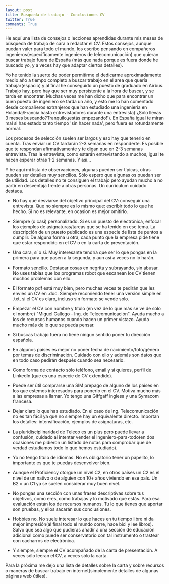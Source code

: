 ```yaml
---
layout: post
title: Busqueda de trabajo - Conclusiones CV
twitter: True 
comments: True
---
```


He aquí una lista de consejos o lecciones aprendidas durante mis meses de búsqueda de trabajo de cara a redactar el CV. Estos consejos, aunque puedan valer para todo el mundo, los escribo pensando en compañeros ingenieros(especificamente ingenieros de telecomunicación) que quieran buscar trabajo fuera de España (más que nada porque es fuera donde he buscado yo, y a veces hay que adaptar ciertos detalles).

Yo he tenido la suerte de poder permitirme el dedicarme aproximadamente medio año a tiempo completo a buscar trabajo en el area que quería trabajar(espacio) y al final he conseguido un puesto de graduado en Airbus. Trabajo hay, pero hay que ser muy persistente a la hora de buscar, y se tarda en encontrar. Muchas veces me han dicho que para encontrar un buen puesto de ingeniero se tarda un año, y esto me lo han comentado desde compañeros extranjeros que han estudiado una ingeniería en Holanda/Francia hasta entrevistadores durante una entrevista('¿Sólo llevas 3 meses buscando?Tranquilo,¡estás empezando!'). En España igual te miran mal si has estado tanto tiempo 'sin hacer nada', pero fuera es rotundamente normal.

Los procesos de selección suelen ser largos y eso hay que tenerlo en cuenta. Tras enviar un CV tardarán 2-3 semanas en responderte. Es posible que te respondan afirmativamente y te digan que en 2-3 semanas entrevista. Tras la entrevista, como estarán entrevistando a muchos, igual te hacen esperar otras 1-2 semanas. Y así...

Y he aqui mi lista de observaciones, algunas pueden ser típicas, otras pueden ser detalles muy sencillos. Sólo espero que algunas os puedan ser de utilidad. Los detalles no te consiguen el trabajo pero ayudan mucho a no partir en desventaja frente a otras personas. Un curriculum cuidado destaca.

* No hay que desviarse del objetivo principal del CV: conseguir una entrevista. Que no siempre es lo mismo que: escribir todo lo que he hecho. Si no es relevante, en ocasion es mejor omitirlo.
* Siempre (o casi) personalizado. Si es un puesto de electrónica, enfocar los ejemplos de asignaturas/tareas que se ha tenido en ese tema. La descripción de un puesto publicado es una especie de lista de puntos a cumplir. De alguna forma u otra, cada punto que la empresa pide tiene que estar respondido en el CV o en la carta de presentación.
* Una cara, sí o sí. Muy interesante tendría que ser lo que pongas en la primera para que pasen a la segunda, y aun así a veces no lo harán.
* Formato sencillo. Destacar cosas en negrita y subrayando, sin abusar. No uses tablas que los programas robot que escanean los CV tienen muchos problemas con ello.
* El formato pdf está muy bien, pero muchas veces te pedirán que les envies un CV en .doc. Siempre recomiendo tener una versión simple en .txt, si el CV es claro, incluso sin formato se vende solo.

* Empezar el CV con nombre y título (en vez de lo que más se ve de sólo el nombre) "Miguel Gallego - Ing. de Telecomunicación". Ayuda mucho a los de recursos humanos cuando hacen un primer vistazo. Ayuda mucho más de lo que se pueda pensar.
* Si buscas trabajo fuera no tiene ningun sentido poner tu dirección española.
* En algunos paises  es mejor no poner fecha de nacimiento/foto/género por temas de discriminación. Cuidado con ello y además son datos que en todo caso pedirán después cuando sea necesario.
* Como forma de contacto sólo teléfono, email y si quieres, perfil de LinkedIn (que es una especie de CV extendido).
* Puede ser útil comprarse una SIM prepago de alguno de los países en los que estemos interesados para ponerlo en el CV. Motiva mucho más a las empresas a llamar. Yo tengo una Giffgaff inglesa y una Symacom francesa.

* Dejar claro lo que has estudiado. En el caso de Ing. Telecomunicación no es tan fácil ya que no siempre hay un equivalente directo. Importan los detalles: intensificación, ejemplos de asignaturas, etc.
* La pluridisciplinaridad de Teleco es un plus pero puede llevar a confusión, cuidado al intentar vender el ingeniero-para-todo(en dos ocasiones me pidieron un listado de notas para comprobar que de verdad estudiamos todo lo que hemos estudiado).

* Yo no tengo titulo de idiomas. No es obligatorio tener un papelito, lo importante es que te puedas desenvolver bien.
* Aunque el Proficiency otorgue un nivel C2, en otros países un C2 es el nivel de un nativo o de alguien con 10+ años viviendo en ese país. Un B2 o un C1 ya se suelen considerar muy buen nivel.

* No pongas una sección con unas frases descriptivas sobre tus objetivos, como eres, como trabajas y lo motivado que estás. Para esa evaluación están los de recursos humanos. Tu lo que tienes que aportar son pruebas, y ellos sacarán sus conclusiones.
* Hobbies no. No suele interesar lo que haces en tu tiempo libre ni da mejor impresión(al final todo el mundo corre, hace bici y lee libros). Salvo que sea algo que pudieras añadir a una sección de educación adicional como puede ser conservatorio con tal instrumento o trastear con cacharros de electrónica.

* Y siempre, siempre el CV acompañado de la carta de presentación. A veces sólo leeran el CV, a veces sólo la carta.

Para la próxima me dejo una lista de detalles sobre la carta y sobre recursos o maneras de buscar trabajo en internet(simplemente detalles de algunas páginas web útiles).
